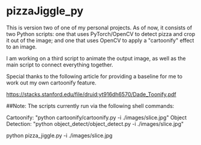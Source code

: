 # pizzaJiggle_py

This is version two of one of my personal projects. As of now, it consists of two Python scripts: one that uses PyTorch/OpenCV to detect pizza and crop it out of the image; and one that uses OpenCV to apply a "cartoonify" effect to an image.

I am working on a third script to animate the output image, as well as the main script to connect everything together.

Special thanks to the following article for providing a baseline for me to work out my own cartoonify feature.

https://stacks.stanford.edu/file/druid:yt916dh6570/Dade_Toonify.pdf

##Note: The scripts currently run via the following shell commands:

Cartoonify: "python cartoonify/cartoonify.py -i ./images/slice.jpg"
Object Detection: "python object_detect/object_detect.py -i ./images/slice.jpg"

python pizza_jiggle.py -i ./images/slice.jpg
